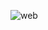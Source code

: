 
![web](https://user-images.githubusercontent.com/106427028/182916795-06aa474a-335f-49e9-8cb3-05efe4c14b3b.jpg)
